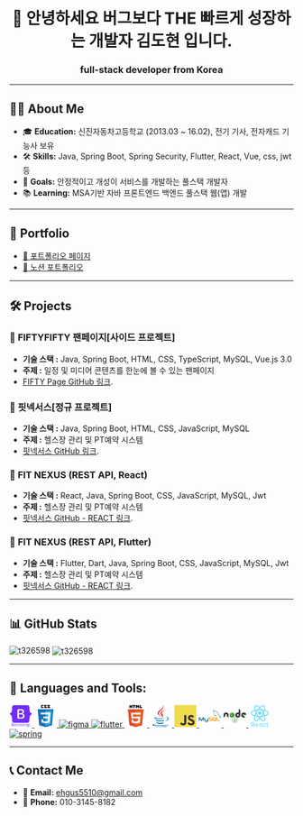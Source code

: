 <h1 align="center"> 👋 안녕하세요 버그보다 THE 빠르게 성장하는 개발자 김도현 입니다.</h1>
<h3 align="center">full-stack developer from Korea</h3>

---

## 👨‍💻 **About Me**  
- 🎓 **Education:** 신진자동차고등학교 (2013.03 ~ 16.02), 전기 기사, 전자캐드 기능사 보유
- 🛠️ **Skills:** Java, Spring Boot, Spring Security, Flutter, React, Vue, css, jwt 등  
- 🎯 **Goals:** 안정적이고 개성이 서비스를 개발하는 풀스택 개발자  
- 📚 **Learning:** MSA기반 자바 프론트엔드 백엔드 풀스택 웹(앱) 개발


---

## 📂 **Portfolio**  
- [📝 포트폴리오 페이지](http://bskgo88.dothome.co.kr/dh_profile/)  
- [📝 노션 포트폴리오](https://humorous-appendix-90d.notion.site/THE-1692d10b811080ba8965e9556b6bb0f4) 

---

## 🛠️ **Projects**  

### 📌 **FIFTYFIFTY 팬페이지[사이드 프로젝트]**  
- **기술 스택 :** Java, Spring Boot, HTML, CSS, TypeScript, MySQL, Vue.js 3.0 
- **주제 :** 일정 및 미디어 콘텐츠를 한눈에 볼 수 있는 팬페이지
- [FIFTY Page GitHub 링크](https://github.com/t326598/fiftyPage.git).
  
### 📌 **핏넥서스[정규 프로젝트]**  
- **기술 스택 :** Java, Spring Boot, HTML, CSS, JavaScript, MySQL  
- **주제 :** 헬스장 관리 및 PT예약 시스템  
- [핏넥서스 GitHub 링크](https://github.com/t326598/MSA_9-Project.git).

### 📌 **FIT NEXUS (REST API, React)**
- **기술 스택 :** React, Java, Spring Boot, CSS, JavaScript, MySQL, Jwt
- **주제 :** 헬스장 관리 및 PT예약 시스템
- [핏넥서스 GitHub - REACT 링크](https://github.com/t326598/MSA9_GYM_REST).
  
### 📌 **FIT NEXUS (REST API, Flutter)**
- **기술 스택 :** Flutter, Dart, Java, Spring Boot, CSS, JavaScript, MySQL, Jwt
- **주제 :** 헬스장 관리 및 PT예약 시스템
- [핏넥서스 GitHub - REACT 링크](https://github.com/t326598/MSA9_GYM_FLUTTER).

---
## 📊 **GitHub Stats**  

<p><img align="left" src="https://github-readme-stats.vercel.app/api/top-langs?username=t326598&show_icons=true&locale=en&layout=compact" alt="t326598" /></p>
<p>&nbsp;<img align="center" src="https://github-readme-stats.vercel.app/api?username=t326598&show_icons=true&locale=en" alt="t326598" /></p>

---


## 🚀 **Languages and Tools:**  
<p align="left"> 
  <a href="https://getbootstrap.com" target="_blank" rel="noreferrer"> <img src="https://raw.githubusercontent.com/devicons/devicon/master/icons/bootstrap/bootstrap-plain-wordmark.svg" alt="bootstrap" width="40" height="40"/> </a> 
  <a href="https://www.w3schools.com/css/" target="_blank" rel="noreferrer"> <img src="https://raw.githubusercontent.com/devicons/devicon/master/icons/css3/css3-original-wordmark.svg" alt="css3" width="40" height="40"/> </a> 
  <a href="https://www.figma.com/" target="_blank" rel="noreferrer"> <img src="https://www.vectorlogo.zone/logos/figma/figma-icon.svg" alt="figma" width="40" height="40"/> </a> 
  <a href="https://flutter.dev" target="_blank" rel="noreferrer"> <img src="https://www.vectorlogo.zone/logos/flutterio/flutterio-icon.svg" alt="flutter" width="40" height="40"/> </a> 
  <a href="https://www.w3.org/html/" target="_blank" rel="noreferrer"> <img src="https://raw.githubusercontent.com/devicons/devicon/master/icons/html5/html5-original-wordmark.svg" alt="html5" width="40" height="40"/> </a> 
  <a href="https://www.java.com" target="_blank" rel="noreferrer"> <img src="https://raw.githubusercontent.com/devicons/devicon/master/icons/java/java-original.svg" alt="java" width="40" height="40"/> </a> 
  <a href="https://developer.mozilla.org/en-US/docs/Web/JavaScript" target="_blank" rel="noreferrer"> <img src="https://raw.githubusercontent.com/devicons/devicon/master/icons/javascript/javascript-original.svg" alt="javascript" width="40" height="40"/> </a> 
  <a href="https://www.mysql.com/" target="_blank" rel="noreferrer"> <img src="https://raw.githubusercontent.com/devicons/devicon/master/icons/mysql/mysql-original-wordmark.svg" alt="mysql" width="40" height="40"/> </a> 
  <a href="https://nodejs.org" target="_blank" rel="noreferrer"> <img src="https://raw.githubusercontent.com/devicons/devicon/master/icons/nodejs/nodejs-original-wordmark.svg" alt="nodejs" width="40" height="40"/> </a> 
  <a href="https://reactjs.org/" target="_blank" rel="noreferrer"> <img src="https://raw.githubusercontent.com/devicons/devicon/master/icons/react/react-original-wordmark.svg" alt="react" width="40" height="40"/> </a> 
  <a href="https://spring.io/" target="_blank" rel="noreferrer"> <img src="https://www.vectorlogo.zone/logos/springio/springio-icon.svg" alt="spring" width="40" height="40"/> </a> 
</p>

---




## 📞 **Contact Me**  

- 📧 **Email:** [ehgus5510@gmail.com](mailto:ehgus5510@gmail.com)  
- 📱 **Phone:** 010-3145-8182  



